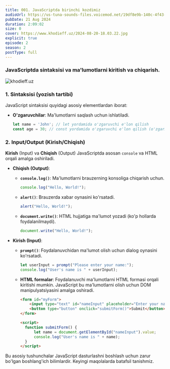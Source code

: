 ```yaml
---
title: 001. JavaScriptda birinchi kozdimiz
audioUrl: https://us-tuna-sounds-files.voicemod.net/19df8e9b-140c-4f43-8c0e-09c162821765-1658350707858.mp3
pubDate: 21 Aug 2024
duration: 2:09:02
size: 0
cover: https://www.khodieff.uz/2024-08-20-18.03.22.jpg
explicit: true
episode: 2
season: 2
postType: full
---
```

### JavaScriptda sintaksisi va ma'lumotlarni kiritish va chiqarish.



![khodieff.uz](https://media.dev.to/cdn-cgi/image/width=1000,height=420,fit=cover,gravity=auto,format=auto/https%3A%2F%2Fdev-to-uploads.s3.amazonaws.com%2Fuploads%2Farticles%2Fl7n1gwdtprnmcadljf1y.jpg "khodieff.uz")



### 1. Sintaksisi (yozish tartibi)

JavaScript sintaksisi quyidagi asosiy elementlardan iborat:

* **O'zgaruvchilar**: Ma'lumotlarni saqlash uchun ishlatiladi.

  ```javascript
  let name = 'John'; // let yordamida o'zgaruvchi e'lon qilish
  const age = 30; // const yordamida o'zgaruvchi e'lon qilish (o'zgarmaydigan o'zgauvchi )
  ```
### 2. Input/Output (Kirish/Chiqish)

**Kirish** (Input) va **Chiqish** (Output) JavaScriptda asosan `console` va HTML orqali amalga oshiriladi.

* **Chiqish (Output)**:

  * **`console.log()`**: Ma'lumotlarni brauzerning konsoliga chiqarish uchun.

    ```javascript
    console.log("Hello, World!");
    ```
  * **`alert()`**: Brauzerda xabar oynasini ko'rsatadi.

    ```javascript
    alert("Hello, World!");
    ```
  * **`document.write()`**: HTML hujjatiga ma'lumot yozadi (ko'p hollarda foydalanilmaydi).

    ```javascript
    document.write("Hello, World!");
    ```
* **Kirish (Input)**:

  * **`prompt()`**: Foydalanuvchidan ma'lumot olish uchun dialog oynasini ko'rsatadi.

    ```javascript
    let userInput = prompt("Please enter your name:");
    console.log("User's name is " + userInput);
    ```
  * **HTML formalar**: Foydalanuvchi ma'lumotlarni HTML formasi orqali kiritishi mumkin. JavaScript bu ma'lumotlarni olish uchun DOM manipulyatsiyasini amalga oshiradi.

    ```html
    <form id="myForm">
        <input type="text" id="nameInput" placeholder="Enter your name">
        <button type="button" onclick="submitForm()">Submit</button>
    </form>

    <script>
      function submitForm() {
          let name = document.getElementById("nameInput").value;
          console.log("User's name is " + name);
      }
    </script>
    ```

Bu asosiy tushunchalar JavaScript dasturlashni boshlash uchun zarur bo'lgan boshlang'ich bilimlardir. Keyingi maqolalarda batafsil tanishmiz. 

